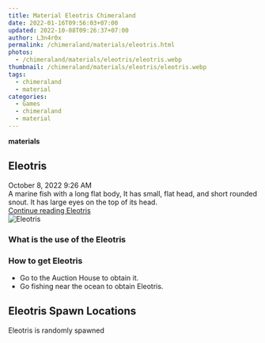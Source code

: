 ```yaml
---
title: Material Eleotris Chimeraland
date: 2022-01-16T09:56:03+07:00
updated: 2022-10-08T09:26:37+07:00
author: L3n4r0x
permalink: /chimeraland/materials/eleotris.html
photos:
  - /chimeraland/materials/eleotris/eleotris.webp
thumbnail: /chimeraland/materials/eleotris/eleotris.webp
tags:
  - chimeraland
  - material
categories:
  - Games
  - chimeraland
  - material
---
```


<link
  rel="stylesheet"
  href="https://rawcdn.githack.com/dimaslanjaka/Web-Manajemen/870a349/css/bootstrap-5-3-0-alpha3-wrapper.css"
/>
<section id="bootstrap-wrapper">
  <div data-bs-theme="dark">
    <div
      class="row g-0 border rounded overflow-hidden flex-md-row mb-4 shadow-sm position-relative bg-dark text-light"
    >
      <div class="col p-4 d-flex flex-column position-static">
        <strong class="d-inline-block mb-2 text-success">materials</strong>
        <h2 class="mb-0">Eleotris</h2>
        <div class="mb-1 text-muted">October 8, 2022 9:26 AM</div>
        <div class="mb-2 border p-1">
          A marine fish with a long flat body, It has small, flat head, and
          short rounded snout. It has large eyes on the top of its head.
        </div>
        <a
          href="/chimeraland/materials/eleotris.html"
          class="stretched-link d-none text-primary"
          >Continue reading Eleotris</a
        >
      </div>
      <div class="col-auto d-none d-md-block d-lg-block">
        <img
          src="https://www.webmanajemen.com/chimeraland/materials/eleotris/eleotris.webp"
          alt="Eleotris"
        />
      </div>
    </div>
    <div class="row">
      <div class="col-lg-6 col-12 mb-2">
        <div class="card">
          <div class="card-body">
            <h3 class="card-title">What is the use of the Eleotris</h3>
            <div class="card-text"><ul></ul></div>
          </div>
        </div>
      </div>
      <div class="col-lg-6 col-12 mb-2">
        <div class="card">
          <div class="card-body">
            <h3 class="card-title">How to get Eleotris</h3>
            <div class="card-text">
              <ul>
                <li>Go to the Auction House to obtain it.</li>
                <li>Go fishing near the ocean to obtain Eleotris.</li>
              </ul>
            </div>
          </div>
        </div>
      </div>
      <div class="col-12 mb-2">
        <h2>Eleotris Spawn Locations</h2>
        <p>Eleotris is randomly spawned</p>
      </div>
    </div>
  </div>
</section>